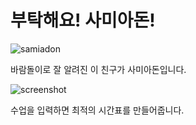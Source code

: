 # 부탁해요! 사미아돈!

![samiadon](https://i.imgur.com/Zhj03Lp.jpg)

바람돌이로 잘 알려진 이 친구가 사미아돈입니다.

![screenshot](https://i.imgur.com/1pMquJ2.png)

수업을 입력하면 최적의 시간표를 만들어줍니다.
